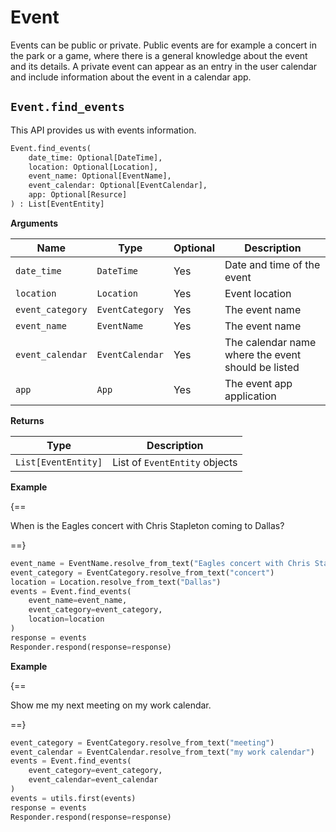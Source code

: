 # Event

Events can be public or private. Public events are for example a concert in the park or a game, where there is a general knowledge about the event and its details. A private event can appear as an entry in the user calendar and include information about the event in a calendar app.

## `Event.find_events`

This API provides us with events information.

``` py
Event.find_events(
    date_time: Optional[DateTime],
    location: Optional[Location],
    event_name: Optional[EventName],
    event_calendar: Optional[EventCalendar],
    app: Optional[Resurce]
) : List[EventEntity]
```

**Arguments**

| Name          | Type          | Optional  | Description                              |
| ------------- | --------------| --------- | ---------------------------------------- |
| `date_time`        | `DateTime`  | Yes        | Date and time of the event        |
| `location`        | `Location`  | Yes        | Event location        |
| `event_category`        | `EventCategory`  | Yes        | The event name        |
| `event_name`        | `EventName`  | Yes        | The event name        |
| `event_calendar`        | `EventCalendar`  | Yes        | The calendar name where the event should be listed |
| `app`        | `App`  | Yes        | The event app application |

**Returns**

| Type          | Description       |
| ------------- | ----------------- |
| `List[EventEntity]`    | List of `EventEntity` objects |

**Example**

{==

When is the Eagles concert with Chris Stapleton coming to Dallas?

==}

``` py
event_name = EventName.resolve_from_text("Eagles concert with Chris Stapleton")
event_category = EventCategory.resolve_from_text("concert")
location = Location.resolve_from_text("Dallas")
events = Event.find_events(
    event_name=event_name,
    event_category=event_category,
    location=location
)
response = events
Responder.respond(response=response)
```

**Example**

{==

Show me my next meeting on my work calendar.

==}

``` py
event_category = EventCategory.resolve_from_text("meeting")
event_calendar = EventCalendar.resolve_from_text("my work calendar")
events = Event.find_events(
    event_category=event_category,
    event_calendar=event_calendar
)
events = utils.first(events)
response = events
Responder.respond(response=response)
```
